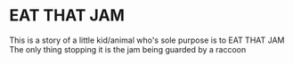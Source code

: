 # EAT THAT JAM
This is a story of a little kid/animal who's sole purpose is to EAT THAT JAM  
The only thing stopping it is the jam being guarded by a raccoon
